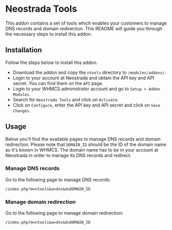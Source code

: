# Neostrada Tools
This addon contains a set of tools which enables your customers to manage DNS records and domain redirection. This README will guide you through the
necessary steps to install this addon.

## Installation
Follow the steps below to install this addon.

- Download the addon and copy the `ntools` directory to `/modules/addons/`.
- Login to your account at Neostrada and obtain the API key and API secret. You can find them on the `API` page.
- Login to your WHMCS administrator account and go to `Setup > Addon Modules`.
- Search for `Neostrada Tools` and click on `Activate`.
- Click on `Configure`, enter the API key and API secret and click on `Save Changes`.

## Usage
Below you'll find the available pages to manage DNS records and domain redirection. Please note that `DOMAIN_ID` should be the ID of the domain name as it's known in WHMCS. The domain name has to be in your account at Neostrada in order to manage its DNS records and redirect.

### Manage DNS records
Go to the following page to manage DNS records:

`/index.php?m=ntools&a=dns&d=DOMAIN_ID`

### Manage domain redirection
Go to the following page to manage domain redirection:

`/index.php?m=ntools&a=dns&d=DOMAIN_ID`